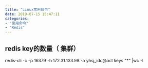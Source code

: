 ```yaml
---
title: "Linux常用命令"
date: 2019-07-15 15:47:11
categories:
- "常用命令"
- "Redis"
---
```


## redis key的数量（ 集群）
redis-cli -c -p 16379 -h 172.31.133.98 -a yhsj_idc@act  keys "*" |wc -l
